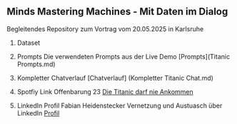 ## Minds Mastering Machines - Mit Daten im Dialog 
Begleitendes Repository zum Vortrag vom 20.05.2025 in Karlsruhe

1. Dataset 

2. Prompts 
   Die verwendeten Prompts aus der Live Demo
   [Prompts](Titanic Prompts.md)

3. Kompletter Chatverlauf
   [Chatverlauf] (Kompletter Titanic Chat.md)

4. Spotfiy Link Offenbarung 23 
[Die Titanic darf nie Ankommen](https://open.spotify.com/album/6waeaRCI5HTFTmkQtghMVS)

5. LinkedIn Profil Fabian Heidenstecker
   Vernetzung und Austuasch über LinkedIn
   [Profil](https://www.linkedin.com/in/fabian-heidenstecker-0bb8b426/)